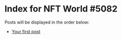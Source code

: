 # Index for NFT World #5082
Posts will be displayed in the order below:

- [Your first post](./001-first.md)

